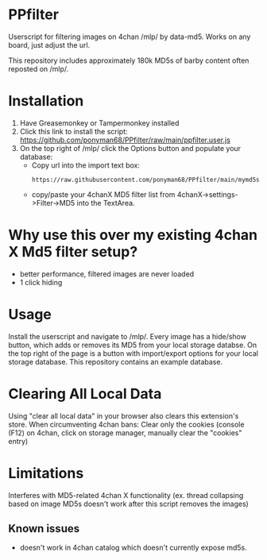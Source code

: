 # PPfilter
Userscript for filtering images on 4chan /mlp/ by data-md5. Works on any board, just adjust the url.

This repository includes approximately 180k MD5s of barby content often reposted on /mlp/.

# Installation

1. Have Greasemonkey or Tampermonkey installed
2. Click this link to install the script: https://github.com/ponyman68/PPfilter/raw/main/ppfilter.user.js
3. On the top right of /mlp/ click the Options button and populate your database:
    * Copy url into the import text box:
        ```
        https://raw.githubusercontent.com/ponyman68/PPfilter/main/mymd5s.json
        ```
    * copy/paste your 4chanX MD5 filter list from 4chanX->settings->Filter->MD5 into the TextArea. 

# Why use this over my existing 4chan X Md5 filter setup?

* better performance, filtered images are never loaded
* 1 click hiding 

# Usage

Install the userscript and navigate to /mlp/. Every image has a hide/show button, which adds or removes its MD5 from your local storage databse. On the top right of the page is a button with import/export options for your local storage database. This repository contains an example database.

# Clearing All Local Data

Using "clear all local data" in your browser also clears this extension's store. When circumventing 4chan bans: Clear only the cookies (console (F12) on 4chan, click on storage manager, manually clear the "cookies" entry)

# Limitations

Interferes with MD5-related 4chan X functionality (ex. thread collapsing based on image MD5s doesn't work after this script removes the images) 

## Known issues

* doesn't work in 4chan catalog which doesn't currently expose md5s.

